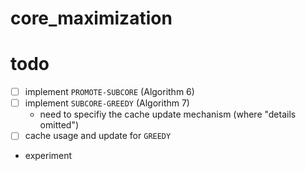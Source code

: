# core_maximization


# todo

- [ ] implement `PROMOTE-SUBCORE` (Algorithm 6)
- [ ] implement `SUBCORE-GREEDY` (Algorithm 7)
  - need to specifiy the  cache update mechanism (where "details omitted")
- [ ] cache usage and update for `GREEDY`
- experiment
